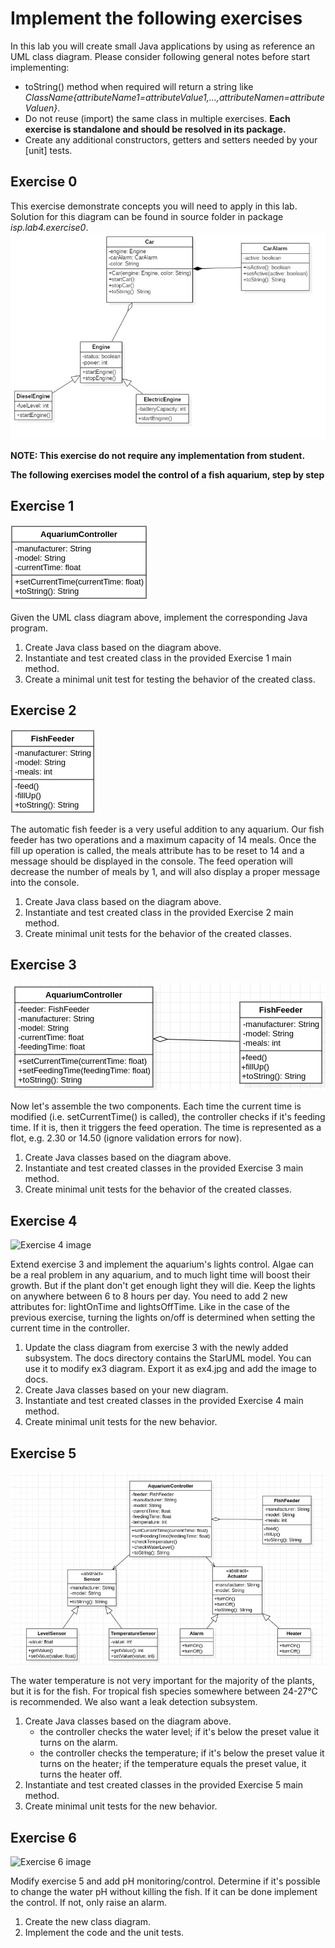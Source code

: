 # Implement the following exercises

In this lab you will create small Java applications by using as reference an UML class diagram. Please consider following general notes before start implementing:
- toString() method when required will return a string like *ClassName{attributeName1=attributeValue1,...,attributeNamen=attributeValuen}*.
- Do not reuse (import) the same class in multiple exercises. **Each exercise is standalone and should be resolved in its package.**
- Create any additional constructors, getters and setters needed by your [unit] tests.

## Exercise 0

This exercise demonstrate concepts you will need to apply in this lab. Solution for this diagram can be found in source folder in package *isp.lab4.exercise0*.
![Exercise 1 image](docs/ex0.jpg)

**NOTE: This exercise do not require any implementation from student.**

**The following exercises model the control of a fish aquarium, step by step**

## Exercise 1
![Exercise 1 image](docs/ex1.jpg)

Given the UML class diagram above, implement the corresponding Java program.

1. Create Java class based on the diagram above. 
2. Instantiate and test created class in the provided Exercise 1 main method.
3. Create a minimal unit test for testing the behavior of the created class.


## Exercise 2
![Exercise 2 image](docs/ex2.jpg)

The automatic fish feeder is a very useful addition to any aquarium.
Our fish feeder has two operations and a maximum capacity of 14 meals.
Once the fill up operation is called, the meals attribute has to be reset to 14
and a message should be displayed in the console. The feed operation will decrease
the number of meals by 1, and will also display a proper message into the console. 

1. Create Java class based on the diagram above. 
2. Instantiate and test created class in the provided Exercise 2 main method.
3. Create minimal unit tests for the behavior of the created classes.

## Exercise 3 
![Exercise 3 image](docs/ex3.jpg)

Now let's assemble the two components. Each time the current time is modified
(i.e. setCurrentTime() is called), the controller checks if it's feeding time.
If it is, then it triggers the feed operation. The time is represented as a flot,
e.g. 2.30 or 14.50 (ignore validation errors for now). 

1. Create Java classes based on the diagram above. 
2. Instantiate and test created classes in the provided Exercise 3 main method.
3. Create minimal unit tests for the behavior of the created classes.


## Exercise 4
![Exercise 4 image](D:\an2\an2_sem2\curs_isp\lab4ex4.jpg)

Extend exercise 3 and implement the aquarium's lights control.
Algae can be a real problem in any aquarium, and to much light time will boost their growth.
But if the plant don't get enough light they will die. Keep the lights on anywhere between 6 to 8 hours per day. 
You need to add 2 new attributes for: lightOnTime and lightsOffTime.
Like in the case of the previous exercise, turning the lights on/off is determined when setting the current time in the controller.

1. Update the class diagram from exercise 3 with the newly added subsystem.
   The docs directory contains the StarUML model. You can use it to modify ex3 diagram. Export it as ex4.jpg and add the image to docs.
2. Create Java classes based on your new diagram.
3. Instantiate and test created classes in the provided Exercise 4 main method.
4. Create minimal unit tests for the new behavior.

## Exercise 5 
![Exercise 5 image](docs/ex5.jpg)

The water temperature is not very important for the majority of the plants, but it is for the fish.
For tropical fish species somewhere between 24-27°C is recommended.
We also want a leak detection subsystem.

1. Create Java classes based on the diagram above.
   - the controller checks the water level; if it's below the preset value it turns on the alarm.
   - the controller checks the temperature; if it's below the preset value it turns on the heater;
   if the temperature equals the preset value, it turns the heater off.
2. Instantiate and test created classes in the provided Exercise 5 main method.
3. Create minimal unit tests for the new behavior.

## Exercise 6 
![Exercise 6 image](docs/ex6.jpg)

Modify exercise 5 and add pH monitoring/control.
Determine if it's possible to change the water pH without killing the fish.
If it can be done implement the control. If not, only raise an alarm.

1. Create the new class diagram.
2. Implement the code and the unit tests. 

